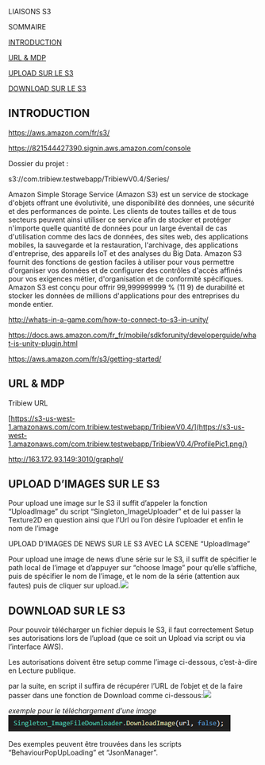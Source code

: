 ﻿LIAISONS S3


SOMMAIRE

[INTRODUCTION](#_2z45yrnhv5an)

[URL & MDP](#_5qh5wq80t81c)

[UPLOAD SUR LE S3](#_ds90ao6b70d8)

[DOWNLOAD SUR LE S3](#_frjgafcsrq32)


## INTRODUCTION

<https://aws.amazon.com/fr/s3/>

<https://821544427390.signin.aws.amazon.com/console> 

Dossier du projet :

s3://com.tribiew.testwebapp/TribiewV0.4/Series/


Amazon Simple Storage Service (Amazon S3) est un service de stockage d'objets offrant une évolutivité, une disponibilité des données, une sécurité et des performances de pointe. Les clients de toutes tailles et de tous secteurs peuvent ainsi utiliser ce service afin de stocker et protéger n'importe quelle quantité de données pour un large éventail de cas d'utilisation comme des lacs de données, des sites web, des applications mobiles, la sauvegarde et la restauration, l'archivage, des applications d'entreprise, des appareils IoT et des analyses du Big Data. Amazon S3 fournit des fonctions de gestion faciles à utiliser pour vous permettre d'organiser vos données et de configurer des contrôles d'accès affinés pour vos exigences métier, d'organisation et de conformité spécifiques. Amazon S3 est conçu pour offrir 99,999999999 % (11 9) de durabilité et stocker les données de millions d'applications pour des entreprises du monde entier.


<http://whats-in-a-game.com/how-to-connect-to-s3-in-unity/>

<https://docs.aws.amazon.com/fr_fr/mobile/sdkforunity/developerguide/what-is-unity-plugin.html> 

<https://aws.amazon.com/fr/s3/getting-started/>

## URL & MDP

Tribiew URL

[https://s3-us-west-1.amazonaws.com/com.tribiew.testwebapp/TribiewV0.4/](https://s3-us-west-1.amazonaws.com/com.tribiew.testwebapp/TribiewV0.4/ProfilePic1.png/)

<http://163.172.93.149:3010/graphql/>


## UPLOAD D’IMAGES SUR LE S3
Pour upload une image sur le S3 il suffit d’appeler la fonction “UploadImage” du script “Singleton\_ImageUploader” et de lui passer la Texture2D en question ainsi que l’Url ou l’on désire l’uploader et enfin le nom de l’image

UPLOAD D’IMAGES DE NEWS SUR LE S3 AVEC LA SCENE “UploadImage”

Pour upload une image de news d’une série sur le S3, il suffit de spécifier le path local de l’image et d’appuyer sur “choose Image” pour qu’elle s’affiche, puis de spécifier le nom de l’image, et le nom de la série (attention aux fautes) puis de cliquer sur upload.![](../resources/TUTO_Liaison_S3/Aspose.Words.10eca7a9-dd2e-4674-abbb-7f3d76f3d1f6.001.png)

## DOWNLOAD SUR LE S3
Pour pouvoir télécharger un fichier depuis le S3, il faut correctement Setup ses autorisations lors de l’upload (que ce soit un Upload via script ou via l’interface AWS).

Les autorisations doivent être setup comme l’image ci-dessous, c’est-à-dire en Lecture publique.


par la suite, en script il suffira de récupérer l’URL de l’objet et de la faire passer dans une fonction de Download comme ci-dessous:![](../resources/TUTO_Liaison_S3/Aspose.Words.10eca7a9-dd2e-4674-abbb-7f3d76f3d1f6.002.png)

*exemple pour le téléchargement d’une image![](../resources/TUTO_Liaison_S3/Aspose.Words.10eca7a9-dd2e-4674-abbb-7f3d76f3d1f6.003.png)*

Des exemples peuvent être trouvées dans les scripts “BehaviourPopUpLoading” et “JsonManager”.
